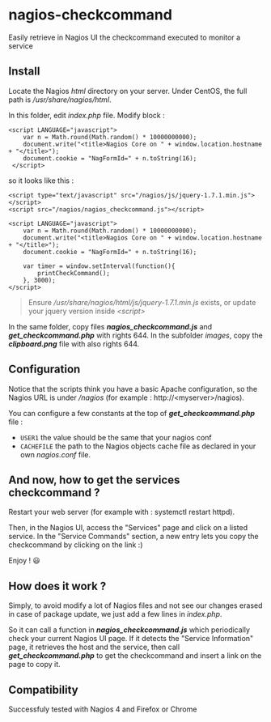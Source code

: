 # nagios-checkcommand
Easily retrieve in Nagios UI the checkcommand executed to monitor a service

## Install
Locate the Nagios *html* directory on your server. Under CentOS, the full path is */usr/share/nagios/html*.

In this folder, edit *index.php* file. Modify block :
```
<script LANGUAGE="javascript">
	var n = Math.round(Math.random() * 10000000000);
	document.write("<title>Nagios Core on " + window.location.hostname + "</title>");
	document.cookie = "NagFormId=" + n.toString(16);
 </script>
```
so it looks like this : 
```
<script type="text/javascript" src="/nagios/js/jquery-1.7.1.min.js"></script>
<script src="/nagios/nagios_checkcommand.js"></script>

<script LANGUAGE="javascript">
	var n = Math.round(Math.random() * 10000000000);
	document.write("<title>Nagios Core on " + window.location.hostname + "</title>");
	document.cookie = "NagFormId=" + n.toString(16);

	var timer = window.setInterval(function(){
		printCheckCommand();
	}, 3000);
</script>
```

> Ensure _/usr/share/nagios/html/js/jquery-1.7.1.min.js_ exists, or update your jquery version inside _\<script\>_
	
In the same folder, copy files **_nagios_checkcommand.js_** and **_get_checkcommand.php_** with rights 644.
In the subfolder *images*, copy the **_clipboard.png_** file with also rights 644.

## Configuration
Notice that the scripts think you have a basic Apache configuration, so the Nagios URL is under */nagios* (for example : http://\<myserver\>/nagios).

You can configure a few constants at the top of **_get_checkcommand.php_** file :
- `USER1` the value should be the same that your nagios conf
- `CACHEFILE` the path to the Nagios objects cache file as declared in your own *nagios.conf* file.

## And now, how to get the services checkcommand ?
Restart your web server (for example with : systemctl restart httpd).

Then, in the Nagios UI, access the "Services" page and click on a listed service. 
In the "Service Commands" section, a new entry lets you copy the checkcommand by clicking on the link :)

Enjoy !  :smiley:

## How does it work ? 
Simply, to avoid modify a lot of Nagios files and not see our changes erased in case of package update, we just add a few lines in *index.php*.

So it can call a function in **_nagios_checkcommand.js_** which periodically check your current Nagios UI page. If it detects the "Service Information" page, it retrieves the host and the service, then call **_get_checkcommand.php_** to get the checkcommand and insert a link on the page to copy it.

## Compatibility
Successfuly tested with Nagios 4 and Firefox or Chrome
